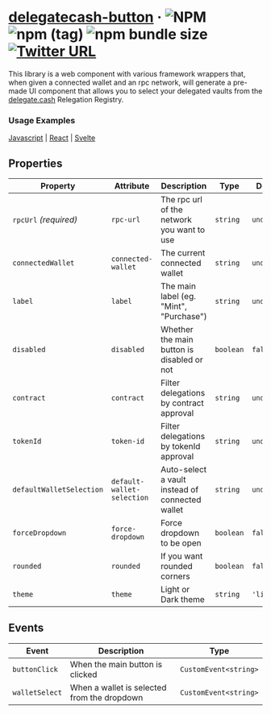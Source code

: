 # [delegatecash-button](https://delegate.cash) &middot; ![NPM](https://img.shields.io/npm/l/delegatecash-button?registry_uri=https%3A%2F%2Fregistry.npmjs.com) ![npm (tag)](https://img.shields.io/npm/v/delegatecash-button/latest) ![npm bundle size](https://img.shields.io/bundlephobia/min/delegatecash-button) [![Twitter URL](https://img.shields.io/twitter/url?url=https%3A%2F%2Ftwitter.com%2Fdelegatecash)](https://twitter.com/delegatecash)

This library is a web component with various framework wrappers that, when given a connected wallet and an rpc network, will generate a pre-made UI component that allows you to select your delegated vaults from the [delegate.cash](https://delegate.cash) Relegation Registry.

### Usage Examples

[Javascript](https://github.com/delegatecash/delegatecash-button/tree/main/libraries/vanilla) | [React](https://github.com/delegatecash/delegatecash-button/tree/main/libraries/react) | [Svelte](https://github.com/delegatecash/delegatecash-button/tree/main/libraries/svelte)

## Properties

| Property                 | Attribute                  | Description                                     | Type      | Default     |
| ------------------------ | -------------------------- | ----------------------------------------------- | --------- | ----------- |
| `rpcUrl` _(required)_    | `rpc-url`                  | The rpc url of the network you want to use      | `string`  | `undefined` |
| `connectedWallet`        | `connected-wallet`         | The current connected wallet                    | `string`  | `undefined` |
| `label`                  | `label`                    | The main label (eg. "Mint", "Purchase")         | `string`  | `undefined` |
| `disabled`               | `disabled`                 | Whether the main button is disabled or not      | `boolean` | `false`     |
| `contract`               | `contract`                 | Filter delegations by contract approval         | `string`  | `undefined` |
| `tokenId`                | `token-id`                 | Filter delegations by tokenId approval          | `string`  | `undefined` |
| `defaultWalletSelection` | `default-wallet-selection` | Auto-select a vault instead of connected wallet | `string`  | `undefined` |
| `forceDropdown`          | `force-dropdown`           | Force dropdown to be open                       | `boolean` | `false`     |
| `rounded`                | `rounded`                  | If you want rounded corners                     | `boolean` | `false`     |
| `theme`                  | `theme`                    | Light or Dark theme                             | `string`  | `'light'`   |

## Events

| Event          | Description                                 | Type                  |
| -------------- | ------------------------------------------- | --------------------- |
| `buttonClick`  | When the main button is clicked             | `CustomEvent<string>` |
| `walletSelect` | When a wallet is selected from the dropdown | `CustomEvent<string>` |
